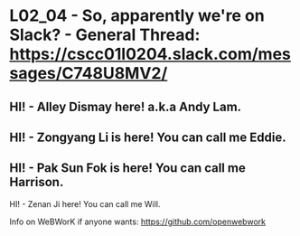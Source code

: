 # L02_04 - So, apparently we're on Slack? - General Thread: https://cscc01l0204.slack.com/messages/C748U8MV2/

HI! - Alley Dismay here! a.k.a Andy Lam.
---
HI! - Zongyang Li is here! You can call me Eddie.
--
HI! - Pak Sun Fok is here! You can call me Harrison.
--
HI! - Zenan Ji here! You can call me Will.


Info on WeBWorK if anyone wants: https://github.com/openwebwork
